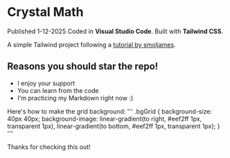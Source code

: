 # Crystal Math

Published 1-12-2025
Coded in **Visual Studio Code**. Built with **Tailwind CSS**.

A simple Tailwind project following a [tutorial by smoljames](https://youtu.be/W-LDhPyv478).

## Reasons you should star the repo!

* I enjoy your support
* You can learn from the code
* I'm practicing my Markdown right now :)

Here's how to make the grid background:
'''
.bgGrid {
            background-size: 40px 40px;
            background-image: linear-gradient(to right, #eef2ff 1px, transparent 1px), linear-gradient(to bottom, #eef2ff 1px, transparent 1px);
        }
'''

Thanks for checking this out!